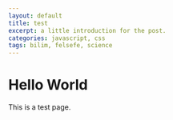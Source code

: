 ```yaml
---
layout: default
title: test
excerpt: a little introduction for the post.
categories: javascript, css
tags: bilim, felsefe, science
---
```


# Hello World

This is a test page.